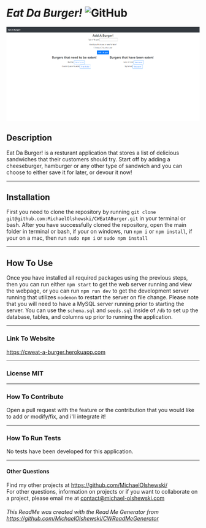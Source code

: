 
# __*Eat Da Burger!*__ ![GitHub](https://img.shields.io/github/license/MichaelOlshewski/CWEatABurger)

![index.handlebars](img/indexPicture.png)

## __Description__
Eat Da Burger! is a resturant application that stores a list of delicious sandwiches that their customers should try. Start off by adding a cheeseburger, hamburger or any other type of sandwich and you can choose to either save it for later, or devour it now!

<hr>

## __Installation__
First you need to clone the repository by running `git clone git@github.com:MichaelOlshewski/CWEatABurger.git` in your terminal or bash. After you have successfully cloned the repository, open the main folder in terminal or bash, if your on windows, run `npm i` or `npm install`, if your on a mac, then run `sudo npm i` or `sudo npm install`

<hr>

## __How To Use__
Once you have installed all required packages using the previous steps, then you can run either `npm start` to get the web server running and view the webpage, or you can run `npm run dev` to get the development server running that utilizes `nodemon` to restart the server on file change. Please note that you will need to have a MySQL server running prior to starting the server. You can use the `schema.sql` and `seeds.sql` inside of `/db` to set up the database, tables, and columns up prior to running the application.

<hr>

### __Link To Website__
https://cweat-a-burger.herokuapp.com

<hr>

### __License__ MIT

<hr>

### __How To Contribute__
Open a pull request with the feature or the contribution that you would like to add or modify/fix, and i'll integrate it!

<hr>

### __How To Run Tests__
No tests have been developed for this application.

<hr>

#### __Other Questions__
Find my other projects at https://github.com/MichaelOlshewski/ <br>
For other questions, information on projects or if you want to collaborate on a project, please email me at contact@michael-olshewski.com

###### This ReadMe was created with the Read Me Generator from https://github.com/MichaelOlshewski/CWReadMeGenerator
  